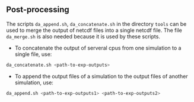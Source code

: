 ## Post-processing

The scripts `da_append.sh`, `da_concatenate.sh` in the directory `tools` can be used to merge the output of netcdf files into a single netcdf file. The file `da_merge.sh` is also needed because it is used by these scripts.

* To concatenate the output of serveral cpus from one simulation to a single file, use:
``` sh
da_concatenate.sh <path-to-exp-outputs>
```
* To append the output files of a simulation to the output files of another simulation, use:
``` sh
da_append.sh <path-to-exp-outputs1> <path-to-exp-outputs2>
```